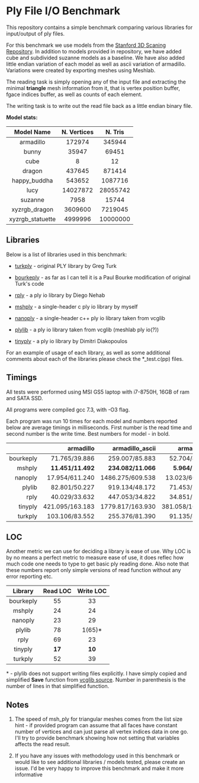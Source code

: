 # Ply File I/O Benchmark

This repository contains a simple benchmark comparing various libraries for input/output of ply files.

For this benchmark we use models from the [Stanford 3D Scaning Repository](http://graphics.stanford.edu/data/3Dscanrep/).
In addition to models provided in repository, we have added cube and subdivided suzanne models as a baseline. We have also added little endian variation of each model as well as ascii variation of armadillo. Variations were created
by exporting meshes using Meshlab.

The reading task is simply opening any of the input file and extracting the minimal __triangle__ mesh
information from it, that is vertex position buffer, fgace indices buffer, as well as counts of
each element.

The writing task is to write out the read file back as a little endian binary file.

**Model stats:**

|     Model Name    | N. Vertices |  N. Tris |
|:-----------------:|:-----------:|:--------:|
| armadillo         |      172974 |   345944 |
| bunny             |       35947 |    69451 |
| cube              |           8 |       12 |
| dragon            |      437645 |   871414 |
| happy_buddha      |      543652 |  1087716 |
| lucy              |    14027872 | 28055742 |
| suzanne           |        7958 |    15744 |
| xyzrgb_dragon     |     3609600 |  7219045 |
| xyzrgb_statuette  |     4999996 | 10000000 |

## Libraries

Below is a list of libraries used in this benchmark:

- [turkply](https://people.sc.fsu.edu/~jburkardt/c_src/ply_io/ply_io.html) - original PLY library by Greg Turk 

- [bourkeply](http://paulbourke.net/dataformats/ply/) - as far as I can tell it is a Paul Bourke modification of original Turk's code 
 
- [rply](http://w3.impa.br/~diego/software/rply/) - a ply io library by Diego Nehab

- [mshply](https://github.com/mhalber/msh) - a single-header c ply io library by myself

- [nanoply](https://github.com/cnr-isti-vclab/vcglib/tree/master/wrap/nanoply) - a single-header c++ ply io library taken from vcglib

- [plylib](https://github.com/cnr-isti-vclab/vcglib/tree/master/wrap/ply) - a ply io library taken from vcglib (meshlab ply io(?))

- [tinyply](https://github.com/ddiakopoulos/tinyply) - a ply io library by Dimitri Diakopoulos

For an example of usage of each library, as well as some additional comments about each of the libraries please check the *_test.c(pp)
files.

## Timings

All tests were performed using MSI GS5 laptop with i7-8750H, 16GB of ram and SATA SSD.

All programs were compiled gcc 7.3, with -O3 flag.

Each program was run 10 times for each model and numbers reported below are average timings in milliseconds.
First number is the read time and second number is the write time. Best numbers for model - in bold.

  |           |            armadillo |      armadillo_ascii |         armadillo_le |                bunny |             bunny_le |                 cube |               dragon |            dragon_le |         happy_buddha |      happy_buddha_le |                 lucy |              lucy_le |              suzanne |           suzanne_le |        xyzrgb_dragon |     xyzrgb_dragon_le |     xyzrgb_statuette |  xyzrgb_statuette_le |
  |----------:|---------------------:|---------------------:|---------------------:|---------------------:|---------------------:|---------------------:|---------------------:|---------------------:|---------------------:|---------------------:|---------------------:|---------------------:|---------------------:|---------------------:|---------------------:|---------------------:|---------------------:|---------------------:|
  |bourkeply  |    71.765/39.886     |   259.007/85.883     |    52.704/40.678     |    69.335/21.853     |    20.954/22.856     |     0.135/1.266      |   648.571/220.571    |   133.989/98.990     |   812.189/273.462    |   165.651/122.445    |  4277.068/3143.220   |  4278.043/3158.786   |    11.312/**8.931**  |     2.616/10.352     |  1100.573/810.055    |  1100.025/819.230    |  1524.393/1132.947   |  1524.664/1138.397   |
  |mshply     |  **11.451/11.492**   | **234.082/11.066**   |   **5.964/11.527**   |  **63.710/6.785**    |   **1.629/6.755**    |     0.142/1.249      |  **594.876/25.372**  |  **14.989/26.252**   | **749.520/26.476**   |  **18.572/26.853**   | **910.077/1851.221** | **508.121/1859.988** |**10.183**/9.067      |    **0.373/3.716**   | **234.787/425.155**  | **129.942/423.151**  | **326.463/611.892**  | **179.641/615.597**  |
  |nanoply    |    17.954/611.240    |  1486.275/609.538    |    13.023/609.672    |   498.434/132.417    |     5.077/132.529    |     0.371/1.310      |  3798.315/1623.651   |    28.054/1631.544   |  4736.871/2037.694   |    34.057/2041.885   |  1073.746/52459.071  |   808.868/52532.779  |    68.980/43.704     |     3.247/35.880     |   279.857/13113.569  |   210.259/13123.615  |   385.211/18445.489  |   293.047/18555.088  |
  |plylib     |    82.801/50.227     |   919.134/48.172     |    71.453/51.234     |   239.788/14.388     |    20.353/14.074     |     0.182/2.967      |  2394.411/130.261    |   179.529/131.074    |  3000.221/161.200    |   224.353/156.239    |  5832.562/4067.041   |  5791.145/4035.811   |    43.836/10.156     |     3.319/5.360      |  1498.227/1066.351   |  1489.111/1064.513   |  2075.827/1460.394   |  2063.597/1463.902   |
  |rply       |    40.029/33.632     |   447.053/34.822     |    34.851/35.573     |   132.162/11.336     |     8.372/11.520     |     0.140/1.101      |  1130.187/91.968     |    87.864/92.282     |  1404.508/113.376    |   109.690/115.028    |  3058.011/2762.030   |  2825.575/2779.015   |    20.456/9.227      |     1.668/4.815      |   789.177/712.001    |   727.750/723.889    |  1090.397/1013.406   |  1010.654/1014.885   |
  |tinyply    |   421.095/163.183    |  1779.817/163.930    |   381.058/166.200    |   394.621/37.421     |   101.955/36.745     |     0.539/**1.024**  |  4521.769/416.015    |   967.929/420.629    |  5662.831/522.357    |  1215.175/533.842    | 30577.931/13676.833  | 30798.051/13811.017  |    85.670/17.344     |    19.383/11.819     |  8117.501/3623.996   |  7941.298/3554.399   | 11084.204/4971.100   | 10984.934/4918.387   |
  |turkply    |   103.106/83.552     |   255.376/81.390     |    91.135/82.043     |    68.419/20.990     |    24.620/20.672     |   **0.132**/1.485    |   642.290/214.018    |   228.870/212.002    |   804.640/259.995    |   285.496/258.669    |  7419.417/6685.876   |  7405.573/6543.948   |    11.205/12.545     |     4.239/7.170      |  1917.335/1746.897   |  1888.970/1709.805   |  2664.121/2401.271   |  2704.476/2450.259   |

## LOC

Another metric we can use for deciding a library is ease of use. Why LOC is by no
means a perfect metric to measure ease of use, it does reflec how much code one needs to
type to get basic ply reading done. Also note that these numbers report only simple versions
of read function without any error reporting etc.

|  Library  |   Read LOC  | Write LOC |
|:---------:|:-----------:|:---------:|
| bourkeply |    55       |   33      |
| mshply    |    24       |   24      |
| nanoply   |    23       |   29      |
| plylib    |    78       |   1(65)*  |
| rply      |    69       |   23      |
| tinyply   |  **17**     | **10**    |
| turkply   |    52       |   39      |

\* - plylib does not support writing files explicitly. I have simply copied and simplified **Save** function from
[vcglib source](https://github.com/cnr-isti-vclab/vcglib/blob/master/wrap/io_trimesh/export_ply.h). Number in
parenthesis is the number of lines in that simplified function.

## Notes

1. The speed of msh_ply for triangular meshes comes from the list size hint - if provided program can assume that all faces have constant number of vertices and can just parse all vertex indices data in one go. I'll try to provide benchmark showing how not setting that variables affects the read result.

2. If you have any issues with methodology used in this benchmark or would like to see additional libraries / models tested, please create an issue. I'd be very happy to improve this benchmark and make it more informative

